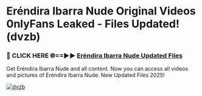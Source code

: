 # Eréndira Ibarra Nude Original Videos 0nlyFans Leaked - Files Updated! (dvzb)

<h3>🔴 CLICK HERE 🌐==►► <a href="https://tinyurl.com/52m3yx9h" rel="nofollow">Eréndira Ibarra Nude Updated Files</a></h3>

Get Eréndira Ibarra Nude and all content. Now you can access all videos and pictures of Eréndira Ibarra Nude. New Updated Files 2025!

[![dvzb](https://i.imgur.com/TnHtlc8.gif)](https://tinyurl.com/52m3yx9h)
